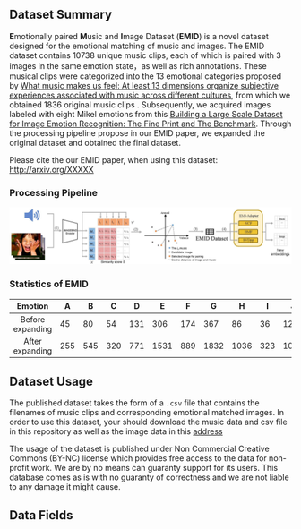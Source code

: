 ## Dataset Summary

**E**motionally paired **M**usic and **I**mage Dataset (**EMID**) is a novel dataset designed for the emotional matching of music and images. The EMID dataset contains 10738 unique music clips, each of which is paired with 3 images in the same emotion state，as well as rich annotations. These musical clips were categorized into the 13 emotional categories proposed by [What music makes us feel: At least 13 dimensions organize subjective experiences associated with music across different cultures](https://pnas.org/doi/full/10.1073/pnas.1910704117), from which we obtained  1836 original music clips . Subsequently, we acquired images labeled with eight Mikel emotions from this [Building a Large Scale Dataset for Image Emotion Recognition: The Fine Print and The Benchmark](http://arxiv.org/abs/1605.02677). Through the processing pipeline propose  in our EMID paper, we expanded the original dataset and obtained the final dataset.

Please cite the our EMID paper, when using this dataset: http://arxiv.org/XXXXX

### Processing Pipeline

![pipeline](./pipeline.jpg)



### Statistics of EMID

|     Emotion      | A    | B    | C    | D    | E    | F    | G    | H    | I    | J    | K    | L    | M    | Total |
| :--------------: | ---- | ---- | ---- | ---- | ---- | ---- | ---- | ---- | ---- | ---- | ---- | ---- | ---- | ----- |
| Before expanding | 45   | 80   | 54   | 131  | 306  | 174  | 367  | 86   | 36   | 124  | 129  | 105  | 199  | 1836  |
| After expanding  | 255  | 545  | 320  | 771  | 1531 | 889  | 1832 | 1036 | 323  | 1014 | 799  | 484  | 939  | 10738 |

## Dataset Usage

The published dataset takes the form of a `.csv` file that contains the filenames of music clips and corresponding emotional matched images. In order to use this dataset, your should download the music data and csv file in this repository  as well as the image data in this [address](https://onedrive.live.com/?cid=ab6522e29f6ed9a0&id=AB6522E29F6ED9A0%21101730&authkey=!AH57YMUbsP-qNls)

The usage of the dataset is published under Non Commercial Creative Commons (BY-NC) license which provides free access to the data for non-profit work. We are by no means can guaranty support for its users. This database comes as is with no guaranty of correctness and we are not liable to any damage it might cause. 



## Data Fields


